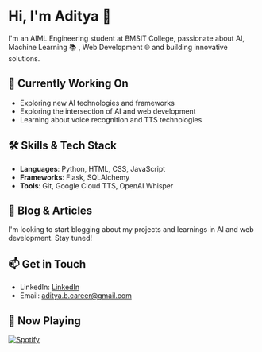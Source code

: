 # Hi, I'm Aditya 👋

I'm an AIML Engineering student at BMSIT College, passionate about AI, Machine Learning 📚 , Web Development 🌐 and building innovative solutions.

## 🔭 Currently Working On
- Exploring new AI technologies and frameworks
- Exploring the intersection of AI and web development
- Learning about voice recognition and TTS technologies

## 🛠️ Skills & Tech Stack
- **Languages**: Python, HTML, CSS, JavaScript
- **Frameworks**: Flask, SQLAlchemy
- **Tools**: Git, Google Cloud TTS, OpenAI Whisper

## 📝 Blog & Articles
I'm looking to start blogging about my projects and learnings in AI and web development. Stay tuned!

## 📫 Get in Touch
- LinkedIn: [LinkedIn](https://www.linkedin.com/in/aditya-b-27466921a?utm_source=share&utm_campaign=share_via&utm_content=profile&utm_medium=android_app )
- Email: aditya.b.career@gmail.com

## 🎵 Now Playing
[![Spotify](https://spotify-now-playing-seven.vercel.app/api/spotify)](https://open.spotify.com/user/31mhv4fkur3yh3wr7lpuyhlxf3iu?si=E9puhtGcT3ScFFZ1oNXZKA)
